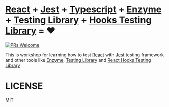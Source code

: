 # [React][react] + [Jest][jest] + [Typescript][typescript] + [Enzyme][enzyme] + [Testing Library][testing-library] + [Hooks Testing Library][hooks-test-lib] = :heart:

[![PRs Welcome][prs-badge]][prs]

This is workshop for learning how to test [React][react] with [Jest][jest] testing framework and other tools like [Enzyme][enzyme], [Testing Library][testing-library] and [React Hooks Testing Library][hooks-test-lib]

# LICENSE

MIT

[react]: https://reactjs.org/
[jest]: https://jestjs.io/
[typescript]: https://www.typescriptlang.org/
[enzyme]: http://airbnb.io/enzyme/
[testing-library]: https://testing-library.com/
[hooks-test-lib]: https://react-hooks-testing-library.com/
[prs-badge]: https://img.shields.io/badge/PRs-welcome-brightgreen.svg?style=flat-square
[prs]: http://makeapullrequest.com
